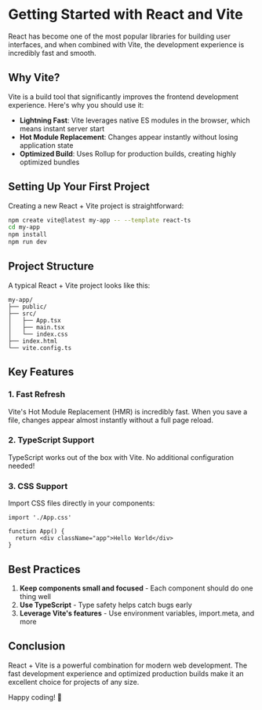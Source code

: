# Getting Started with React and Vite

React has become one of the most popular libraries for building user interfaces, and when combined with Vite, the development experience is incredibly fast and smooth.

## Why Vite?

Vite is a build tool that significantly improves the frontend development experience. Here's why you should use it:

- **Lightning Fast**: Vite leverages native ES modules in the browser, which means instant server start
- **Hot Module Replacement**: Changes appear instantly without losing application state
- **Optimized Build**: Uses Rollup for production builds, creating highly optimized bundles

## Setting Up Your First Project

Creating a new React + Vite project is straightforward:

```bash
npm create vite@latest my-app -- --template react-ts
cd my-app
npm install
npm run dev
```

## Project Structure

A typical React + Vite project looks like this:

```
my-app/
├── public/
├── src/
│   ├── App.tsx
│   ├── main.tsx
│   └── index.css
├── index.html
└── vite.config.ts
```

## Key Features

### 1. Fast Refresh

Vite's Hot Module Replacement (HMR) is incredibly fast. When you save a file, changes appear almost instantly without a full page reload.

### 2. TypeScript Support

TypeScript works out of the box with Vite. No additional configuration needed!

### 3. CSS Support

Import CSS files directly in your components:

```tsx
import './App.css'

function App() {
  return <div className="app">Hello World</div>
}
```

## Best Practices

1. **Keep components small and focused** - Each component should do one thing well
2. **Use TypeScript** - Type safety helps catch bugs early
3. **Leverage Vite's features** - Use environment variables, import.meta, and more

## Conclusion

React + Vite is a powerful combination for modern web development. The fast development experience and optimized production builds make it an excellent choice for projects of any size.

Happy coding! 🚀

